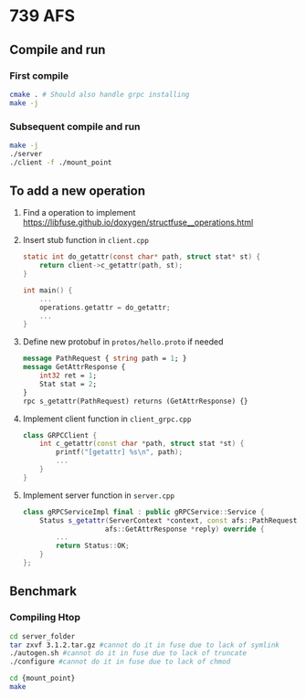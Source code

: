 # 739 AFS
## Compile and run
### First compile
```bash
cmake . # Should also handle grpc installing
make -j
```
### Subsequent compile and run
```bash
make -j
./server
./client -f ./mount_point
```

## To add a new operation
1. Find a operation to implement https://libfuse.github.io/doxygen/structfuse__operations.html
2. Insert stub function in `client.cpp`
    ```c
    static int do_getattr(const char* path, struct stat* st) {
        return client->c_getattr(path, st);
    }

    int main() {
        ...
        operations.getattr = do_getattr;
        ...
    }
    ```
3. Define new protobuf in `protos/hello.proto` if needed
    ```protobuf
    message PathRequest { string path = 1; }
    message GetAttrResponse {
        int32 ret = 1;
        Stat stat = 2;
    }
    rpc s_getattr(PathRequest) returns (GetAttrResponse) {}
    ```

4. Implement client function in `client_grpc.cpp`
    ```cpp
    class GRPCClient {
        int c_getattr(const char *path, struct stat *st) {
            printf("[getattr] %s\n", path);
            ...
        }
    }
    ```
5. Implement server function in `server.cpp`
    ```cpp
    class gRPCServiceImpl final : public gRPCService::Service {
        Status s_getattr(ServerContext *context, const afs::PathRequest *req,
                        afs::GetAttrResponse *reply) override {
            ...
            return Status::OK;
        }
    };
    ```
## Benchmark
### Compiling Htop
```sh
cd server_folder
tar zxvf 3.1.2.tar.gz #cannot do it in fuse due to lack of symlink
./autogen.sh #cannot do it in fuse due to lack of truncate
./configure #cannot do it in fuse due to lack of chmod

cd {mount_point}
make
```